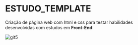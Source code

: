 # ESTUDO_TEMPLATE


Criação de página web com html e css para testar habilidades desenvolvidas com estudos em **Front-End**

![git5](https://user-images.githubusercontent.com/43101746/70057675-4ee6b980-15bc-11ea-83a2-591afb4d8c69.png)
